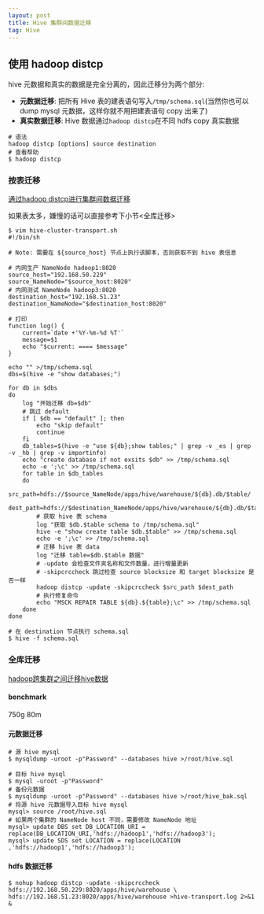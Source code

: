 ```yaml
---
layout: post
title: Hive 集群间数据迁移
tag: Hive
---
```


## 使用 hadoop distcp
hive 元数据和真实的数据是完全分离的，因此迁移分为两个部分:
* **元数据迁移**: 把所有 Hive 表的建表语句写入`/tmp/schema.sql`(当然你也可以 dump mysql 元数据，这样你就不用把建表语句 copy 出来了)
* **真实数据迁移**: Hive 数据通过`hadoop distcp`在不同 hdfs copy 真实数据
```shell
# 语法
hadoop distcp [options] source destination
# 查看帮助
$ hadoop distcp
```

### 按表迁移
[通过hadoop distcp进行集群间数据迁移](https://www.jianshu.com/p/c642fc4dc25b)

如果表太多，嫌慢的话可以直接参考下小节<全库迁移>

```shell
$ vim hive-cluster-transport.sh
#!/bin/sh

# Note: 需要在 ${source_host} 节点上执行该脚本，否则获取不到 hive 表信息

# 内网生产 NameNode hadoop1:8020
source_host="192.168.50.229"
source_NameNode="$source_host:8020"
# 内网测试 NameNode hadoop3:8020
destination_host="192.168.51.23"
destination_NameNode="$destination_host:8020"

# 打印
function log() {
    current=`date +'%Y-%m-%d %T'`
    message=$1
    echo "$current: ==== $message"
}

echo "" >/tmp/schema.sql
dbs=$(hive -e "show databases;")

for db in $dbs
do
    log "开始迁移 db=$db"
    # 跳过 default
    if [ $db == "default" ]; then
        echo "skip default"
        continue
    fi
    db_tables=$(hive -e "use ${db};show tables;" | grep -v _es | grep -v _hb | grep -v importinfo)
    echo "create database if not exsits $db" >> /tmp/schema.sql
    echo -e ';\c' >> /tmp/schema.sql
    for table in $db_tables
    do
        src_path=hdfs://$source_NameNode/apps/hive/warehouse/${db}.db/$table/
        dest_path=hdfs://$destination_NameNode/apps/hive/warehouse/${db}.db/$table/
        # 获取 hive 表 schema
        log "获取 $db.$table schema to /tmp/schema.sql"
        hive -e "show create table $db.$table" >> /tmp/schema.sql
        echo -e ';\c' >> /tmp/schema.sql
        # 迁移 hive 表 data
        log "迁移 table=$db.$table 数据"
        # -update 会检查文件夹名称和文件数量，进行增量更新
        # -skipcrccheck 跳过检查 source blocksize 和 target blocksize 是否一样
        hadoop distcp -update -skipcrccheck $src_path $dest_path
        # 执行修复命令
        echo "MSCK REPAIR TABLE ${db}.${table};\c" >> /tmp/schema.sql
    done
done

# 在 destination 节点执行 schema.sql
$ hive -f schema.sql
```

### 全库迁移
[hadoop跨集群之间迁移hive数据](https://blog.csdn.net/levy_cui/article/details/70156682)

#### benchmark
750g 80m

#### 元数据迁移
```shell
# 源 hive mysql 
$ mysqldump -uroot -p"Password" --databases hive >/root/hive.sql

# 目标 hive mysql 
$ mysql -uroot -p"Password"
# 备份元数据
$ mysqldump -uroot -p"Password" --databases hive >/root/hive_bak.sql
# 将源 hive 元数据导入目标 hive mysql
mysql> source /root/hive.sql 
# 如果两个集群的 NameNode host 不同，需要修改 NameNode 地址
mysql> update DBS set DB_LOCATION_URI = replace(DB_LOCATION_URI,'hdfs://hadoop1','hdfs://hadoop3');
mysql> update SDS set LOCATION = replace(LOCATION ,'hdfs://hadoop1','hdfs://hadoop3');
```

#### hdfs 数据迁移
```shell
$ nohup hadoop distcp -update -skipcrccheck hdfs://192.168.50.229:8020/apps/hive/warehouse \
hdfs://192.168.51.23:8020/apps/hive/warehouse >hive-transport.log 2>&1 &
```